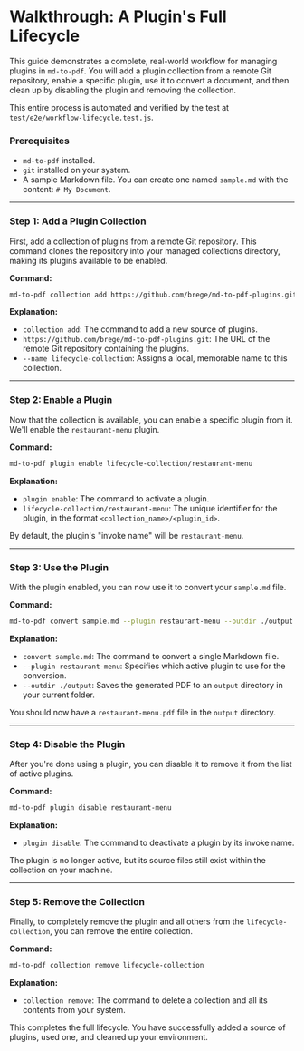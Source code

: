 # Walkthrough: A Plugin's Full Lifecycle

This guide demonstrates a complete, real-world workflow for managing plugins in `md-to-pdf`. You will add a plugin collection from a remote Git repository, enable a specific plugin, use it to convert a document, and then clean up by disabling the plugin and removing the collection.

This entire process is automated and verified by the test at `test/e2e/workflow-lifecycle.test.js`.

### Prerequisites

  * `md-to-pdf` installed.
  * `git` installed on your system.
  * A sample Markdown file. You can create one named `sample.md` with the content: `# My Document`.

---

### Step 1: Add a Plugin Collection

First, add a collection of plugins from a remote Git repository. This command clones the repository into your managed collections directory, making its plugins available to be enabled.

**Command:**

```bash
md-to-pdf collection add https://github.com/brege/md-to-pdf-plugins.git --name lifecycle-collection
```

**Explanation:**

  * `collection add`: The command to add a new source of plugins.
  * `https://github.com/brege/md-to-pdf-plugins.git`: The URL of the remote Git repository containing the plugins.
  * `--name lifecycle-collection`: Assigns a local, memorable name to this collection.

---

### Step 2: Enable a Plugin

Now that the collection is available, you can enable a specific plugin from it. We'll enable the `restaurant-menu` plugin.

**Command:**

```bash
md-to-pdf plugin enable lifecycle-collection/restaurant-menu
```

**Explanation:**

  * `plugin enable`: The command to activate a plugin.
  * `lifecycle-collection/restaurant-menu`: The unique identifier for the plugin, in the format `<collection_name>/<plugin_id>`.

By default, the plugin's "invoke name" will be `restaurant-menu`.

---

### Step 3: Use the Plugin

With the plugin enabled, you can now use it to convert your `sample.md` file.

**Command:**

```bash
md-to-pdf convert sample.md --plugin restaurant-menu --outdir ./output
```

**Explanation:**

  * `convert sample.md`: The command to convert a single Markdown file.
  * `--plugin restaurant-menu`: Specifies which active plugin to use for the conversion.
  * `--outdir ./output`: Saves the generated PDF to an `output` directory in your current folder.

You should now have a `restaurant-menu.pdf` file in the `output` directory.

---

### Step 4: Disable the Plugin

After you're done using a plugin, you can disable it to remove it from the list of active plugins.

**Command:**

```bash
md-to-pdf plugin disable restaurant-menu
```

**Explanation:**

  * `plugin disable`: The command to deactivate a plugin by its invoke name.

The plugin is no longer active, but its source files still exist within the collection on your machine.

---

### Step 5: Remove the Collection

Finally, to completely remove the plugin and all others from the `lifecycle-collection`, you can remove the entire collection.

**Command:**

```bash
md-to-pdf collection remove lifecycle-collection
```

**Explanation:**

  * `collection remove`: The command to delete a collection and all its contents from your system.

This completes the full lifecycle. You have successfully added a source of plugins, used one, and cleaned up your environment.
